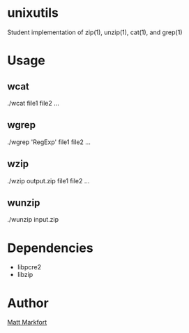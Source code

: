 # unixutils

Student implementation of zip(1), unzip(1), cat(1), and grep(1)

# Usage

## wcat

./wcat file1 file2 ...

## wgrep

./wgrep 'RegExp' file1 file2 ...

## wzip

./wzip output.zip file1 file2 ...

## wunzip

./wunzip input.zip

# Dependencies

* libpcre2
* libzip

# Author

[Matt Markfort](mailto:matthew.markfort@my.metrostate.edu)